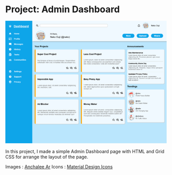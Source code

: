 # Project: Admin Dashboard

![full-page-screenshot](./public/Screenshot%20Admin%20Dashboard.png)

In this project, I made a simple Admin Dashboard page with HTML and Grid CSS for arrange the layout of the page.

Images : [Anchalee Ar](https://www.shutterstock.com/image-vector/draw-vector-illustration-banner-sweet-cat-1871215606)
Icons : [Material Design Icons](https://materialdesignicons.com/)

